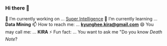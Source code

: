 ### Hi there 👋

<!--
**datakira/datakira** is a ✨ _special_ ✨ repository because its `README.md` (this file) appears on your GitHub profile.

Here are some ideas to get you started:

- 🔭 I’m currently working on ... [Networking Laboratory](http://monet.skku.ac.kr/)
- 🌱 I’m currently learning ... **Data Mining**
- 👯 I’m looking to collaborate on ...
- 🤔 I’m looking for help with ...
- 💬 Ask me about ... 
- 📫 How to reach me: ... 
- 😄 Pronouns: ...
- ⚡ Fun fact: ...
-->

🔭 I’m currently working on ... [Super Intelligence](https://supersapiens.skku.edu/main/theme/ict/sub/education1.php)
🌱 I’m currently learning ... **Data Mining**
📫 How to reach me: ... **kyunghee.kira@gmail.com**
😄 You may call me: ... **KIRA**
⚡ Fun fact: ... You want to ask me "Do you know *Death Note*?

